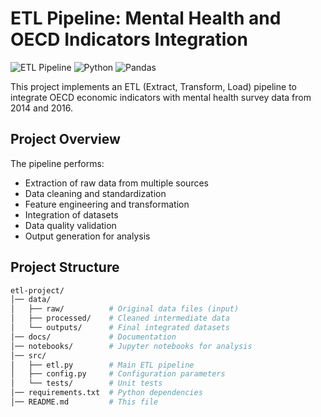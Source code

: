 # ETL Pipeline: Mental Health and OECD Indicators Integration

![ETL Pipeline](https://img.shields.io/badge/process-ETL-%230075ff)
![Python](https://img.shields.io/badge/python-3.8%2B-blue)
![Pandas](https://img.shields.io/badge/pandas-1.3%2B-orange)

This project implements an ETL (Extract, Transform, Load) pipeline to integrate OECD economic indicators with mental health survey data from 2014 and 2016.

##  Project Overview

The pipeline performs:
- Extraction of raw data from multiple sources
- Data cleaning and standardization
- Feature engineering and transformation
- Integration of datasets
- Data quality validation
- Output generation for analysis

##  Project Structure

```bash
etl-project/
│── data/
│   ├── raw/          # Original data files (input)
│   ├── processed/    # Cleaned intermediate data
│   └── outputs/      # Final integrated datasets
│── docs/             # Documentation
│── notebooks/        # Jupyter notebooks for analysis
│── src/
│   ├── etl.py        # Main ETL pipeline
│   ├── config.py     # Configuration parameters
│   └── tests/        # Unit tests
│── requirements.txt  # Python dependencies
│── README.md         # This file
